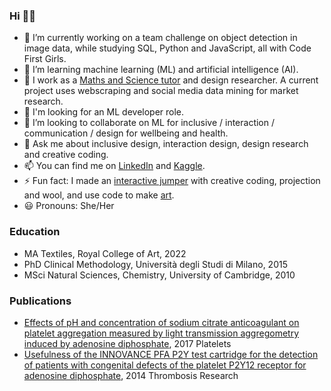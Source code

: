 ### Hi 👋🏼

<!--
**ksenia-5/ksenia-5** is a ✨ _special_ ✨ repository because its `README.md` (this file) appears on your GitHub profile.
- 🤔 I’m looking for help with computer vision.

Here are some ideas to get you started:


-->
- 🔭 I’m currently working on a team challenge on object detection in image data, while studying SQL, Python and JavaScript, all with Code First Girls.
- 🌱 I’m learning machine learning (ML) and artificial intelligence (AI).
- 🐜 I work as a [Maths and Science tutor](https://www.superprof.co.uk/encouraging-and-supportive-maths-and-science-tuition-london-from-experienced-passionate-and-dedicated-tutor.html) and design researcher. A current project uses webscraping and social media data mining for market research.
- 👀 I'm looking for an ML developer role.
- 👯 I’m looking to collaborate on ML for inclusive / interaction / communication / design for wellbeing and health.
- 💬 Ask me about inclusive design, interaction design, design research and creative coding.
- 📫 You can find me on [LinkedIn](https://www.linkedin.com/in/kseniagermanovich/) and [Kaggle](https://www.kaggle.com/ksenia5).
- ⚡ Fun fact: I made an [interactive jumper](https://colourstructure.cloud/pages/interact.html) with creative coding, projection and wool, and use code to make [art](https://colourstructure.cloud/pages/interact.html).
- 😃 Pronouns: She/Her

### Education

* MA Textiles, Royal College of Art, 2022
* PhD Clinical Methodology, Università degli Studi di Milano, 2015
* MSci Natural Sciences, Chemistry, University of Cambridge, 2010

### Publications
* [Effects of pH and concentration of sodium citrate anticoagulant on platelet aggregation measured by light transmission aggregometry induced by adenosine diphosphate](https://doi.org/10.1080/09537104.2017.1327655), 2017 Platelets   
* [Usefulness of the INNOVANCE PFA P2Y test cartridge for the detection of patients with congenital defects of the platelet P2Y12 receptor for adenosine diphosphate](https://doi.org/10.1016/j.thromres.2013.11.022), 2014 Thrombosis Research 
